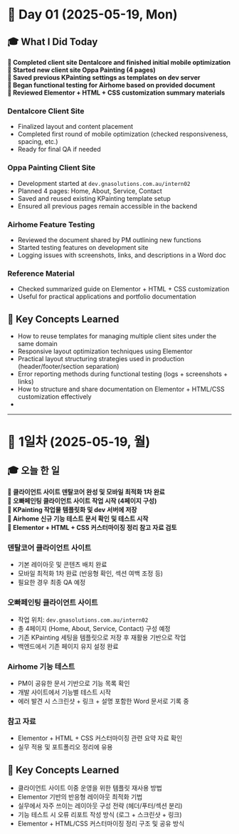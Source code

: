 # 📅 Day 01 (2025-05-19, Mon)

## 🎓 What I Did Today
**📌 Completed client site Dentalcore and finished initial mobile optimization**  
**📌 Started new client site Oppa Painting (4 pages)**  
**📌 Saved previous KPainting settings as templates on dev server**  
**📌 Began functional testing for Airhome based on provided document**  
**📌 Reviewed Elementor + HTML + CSS customization summary materials**

### Dentalcore Client Site  
- Finalized layout and content placement  
- Completed first round of mobile optimization (checked responsiveness, spacing, etc.)  
- Ready for final QA if needed

### Oppa Painting Client Site  
- Development started at `dev.gnasolutions.com.au/intern02`  
- Planned 4 pages: Home, About, Service, Contact  
- Saved and reused existing KPainting template setup  
- Ensured all previous pages remain accessible in the backend

### Airhome Feature Testing  
- Reviewed the document shared by PM outlining new functions  
- Started testing features on development site  
- Logging issues with screenshots, links, and descriptions in a Word doc

### Reference Material  
- Checked summarized guide on Elementor + HTML + CSS customization  
- Useful for practical applications and portfolio documentation

## 🧠 Key Concepts Learned

- How to reuse templates for managing multiple client sites under the same domain  
- Responsive layout optimization techniques using Elementor  
- Practical layout structuring strategies used in production (header/footer/section separation)  
- Error reporting methods during functional testing (logs + screenshots + links)  
- How to structure and share documentation on Elementor + HTML/CSS customization effectively
- 
---

# 📅 1일차 (2025-05-19, 월)

## 🎓 오늘 한 일

**📌 클라이언트 사이트 덴탈코어 완성 및 모바일 최적화 1차 완료**  
**📌 오빠페인팅 클라이언트 사이트 작업 시작 (4페이지 구성)**  
**📌 KPainting 작업물 템플릿화 및 dev 서버에 저장**  
**📌 Airhome 신규 기능 테스트 문서 확인 및 테스트 시작**  
**📌 Elementor + HTML + CSS 커스터마이징 정리 참고 자료 검토**

### 덴탈코어 클라이언트 사이트  
- 기본 레이아웃 및 콘텐츠 배치 완료  
- 모바일 최적화 1차 완료 (반응형 확인, 섹션 여백 조정 등)  
- 필요한 경우 최종 QA 예정

### 오빠페인팅 클라이언트 사이트  
- 작업 위치: `dev.gnasolutions.com.au/intern02`  
- 총 4페이지 (Home, About, Service, Contact) 구성 예정  
- 기존 KPainting 세팅을 템플릿으로 저장 후 재활용 기반으로 작업  
- 백엔드에서 기존 페이지 유지 설정 완료

### Airhome 기능 테스트  
- PM이 공유한 문서 기반으로 기능 목록 확인  
- 개발 사이트에서 기능별 테스트 시작  
- 에러 발견 시 스크린샷 + 링크 + 설명 포함한 Word 문서로 기록 중

### 참고 자료  
- Elementor + HTML + CSS 커스터마이징 관련 요약 자료 확인  
- 실무 적용 및 포트폴리오 정리에 유용

## 🧠 Key Concepts Learned

- 클라이언트 사이트 이중 운영을 위한 템플릿 재사용 방법  
- Elementor 기반의 반응형 레이아웃 최적화 기법  
- 실무에서 자주 쓰이는 레이아웃 구성 전략 (헤더/푸터/섹션 분리)  
- 기능 테스트 시 오류 리포트 작성 방식 (로그 + 스크린샷 + 링크)  
- Elementor + HTML/CSS 커스터마이징 정리 구조 및 공유 방식
